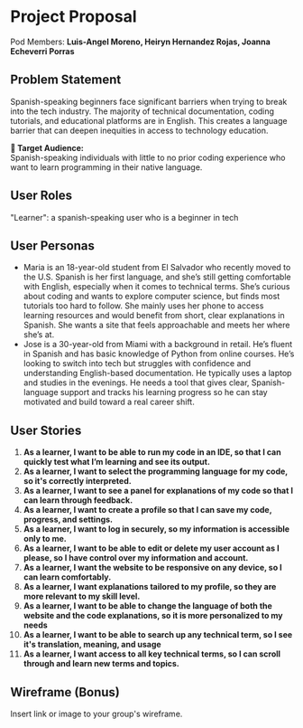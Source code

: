 # Project Proposal

Pod Members: **Luis-Angel Moreno, Heiryn Hernandez Rojas, Joanna Echeverri Porras**

## Problem Statement

Spanish-speaking beginners face significant barriers when trying to break into the tech industry. The majority of technical documentation, coding tutorials, and educational platforms are in English. This creates a language barrier that can deepen inequities in access to technology education.

**🎯 Target Audience:**  
Spanish-speaking individuals with little to no prior coding experience who want to learn programming in their native language.


## User Roles

"Learner": a spanish-speaking user who is a beginner in tech

## User Personas

- Maria is an 18-year-old student from El Salvador who recently moved to the U.S. Spanish is her first language, and she’s still getting comfortable with English, especially when it comes to technical terms. She’s curious about coding and wants to explore computer science, but finds most tutorials too hard to follow. She mainly uses her phone to access learning resources and would benefit from short, clear explanations in Spanish. She wants a site that feels approachable and meets her where she’s at.
- Jose is a 30-year-old from Miami with a background in retail. He’s fluent in Spanish and has basic knowledge of Python from online courses. He’s looking to switch into tech but struggles with confidence and understanding English-based documentation. He typically uses a laptop and studies in the evenings. He needs a tool that gives clear, Spanish-language support and tracks his learning progress so he can stay motivated and build toward a real career shift.

## User Stories

1. **As a learner, I want to be able to run my code in an IDE, so that I can quickly test what I’m learning and see its output.**
2. **As a learner, I want to select the programming language for my code, so it's correctly interpreted.**
3. **As a learner, I want to see a panel for explanations of my code so that I can learn through feedback.**
4. **As a learner, I want to create a profile so that I can save my code, progress, and settings.**
5. **As a learner, I want to log in securely, so my information is accessible only to me.**
6. **As a learner, I want to be able to edit or delete my user account as I please, so I have control over my information and account.**
7. **As a learner, I want the website to be responsive on any device, so I can learn comfortably.**
8. **As a learner, I want explanations tailored to my profile, so they are more relevant to my skill level.**
9. **As a learner, I want to be able to change the language of both the website and the code explanations, so it is more personalized to my needs**
10. **As a learner, I want to be able to search up any technical term, so I see it's translation, meaning, and usage**
11. **As a learner, I want access to all key technical terms, so I can scroll through and learn new terms and topics.**

## Wireframe (Bonus)

Insert link or image to your group's wireframe. 
